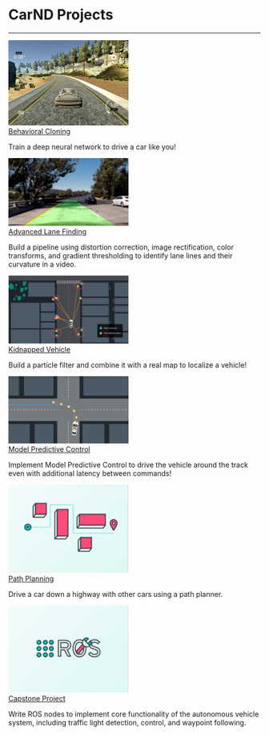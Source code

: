 # CarND Projects

---

<div class=grid-container>
<img src='img/BehavioralCloning.png' width='240'/>
<div class=grid-column>
<a href='https://github.com/raymondngiam/CarND-Behavioral-Cloning-Project'>Behavioral Cloning</a>
<p>Train a deep neural network to drive a car like you!</p>
</div>
</div>
<div class=grid-container>
<img src='img/AdvancedLaneFinding.jpg' width='240'/>
<div class=grid-column>
<a href='https://github.com/raymondngiam/CarND-Advanced-Lane-Finding-Project'>Advanced Lane Finding</a>
<p>Build a pipeline using distortion correction, image rectification, color transforms, and gradient thresholding to identify lane lines and their curvature in a video.</p>
</div>
</div>
<div class=grid-container>
<img src='img/KidnappedVehicle.png' width='240'/>
<div class=grid-column>
<a href='https://github.com/raymondngiam/CarND-Kidnapped-Vehicle-Project'>Kidnapped Vehicle</a>
<p>Build a particle filter and combine it with a real map to localize a vehicle! </p>
</div>
</div>
<div class=grid-container>
<img src='img/ModelPredictiveControl.png' width='240'/>
<div class=grid-column>
<a href='https://github.com/raymondngiam/CarND-Model-Predictive-Control-Project'>Model Predictive Control</a>
<p>Implement Model Predictive Control to drive the vehicle around the track even with additional latency between commands!</p>
</div>
</div>
<div class=grid-container>
<img src='img/PathPlanning.PNG' width='240'/>
<div class=grid-column>
<a href='https://github.com/raymondngiam/CarND-Path-Planning-Project'>Path Planning</a>
<p>Drive a car down a highway with other cars using a path planner.</p>
</div>
</div>
<div class=grid-container>
<img src='img/CapstoneProject.png' width='240'/>
<div class=grid-column>
<a href='https://github.com/raymondngiam/CarND-Capstone-Project'>Capstone Project</a>
<p>Write ROS nodes to implement core functionality of the autonomous vehicle system, including traffic light detection, control, and waypoint following.</p>
</div>
</div>
